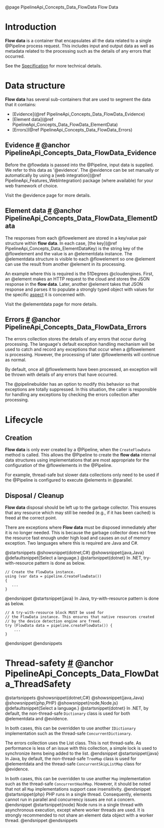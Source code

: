 @page PipelineApi_Concepts_Data_FlowData Flow Data

# Introduction

**Flow data** is a container that encapsulates all the data related to a single @Pipeline process request.
This includes input and output data as well as metadata related to the processing such as 
the details of any errors that occurred.

See the
[Specification](https://github.com/51Degrees/specifications/blob/main/pipeline-specification/conceptual-overview.md#flow-data)
for more technical details.

# Data structure

**Flow data** has several sub-containers that are used to segment the data that it contains:
* [Evidence](@ref PipelineApi_Concepts_Data_FlowData_Evidence)
* [Element data](@ref PipelineApi_Concepts_Data_FlowData_ElementData)
* [Errors](@ref PipelineApi_Concepts_Data_FlowData_Errors)

## Evidence <a href="#PipelineApi_Concepts_Data_FlowData_Evidence">#</a> @anchor PipelineApi_Concepts_Data_FlowData_Evidence

Before the @flowdata is passed into the @Pipeline, input data is supplied. We refer to this data as
'@evidence'.
The @evidence can be set manually or automatically by using a 
[web integration](@ref PipelineApi_Features_WebIntegration) package (where available) for your web framework of choice.

Visit the @evidence page for more details.

## Element data <a href="#PipelineApi_Concepts_Data_FlowData_ElementData">#</a> @anchor PipelineApi_Concepts_Data_FlowData_ElementData

The responses from each @flowelement are stored in a key/value pair structure within **flow data**.
In each case, [the key](@ref PipelineApi_Concepts_Data_ElementDataKey) is the string key of the @flowelement and the value is an @elementdata instance.
The @elementdata structure is visible to each @flowelement so one @element can use the result
from another @element in its processing.

An example where this is required is the 51Degrees @cloudengines. First, an @element makes an
HTTP request to the cloud and stores the JSON response in the **flow data**. Later, another 
@element takes that JSON response and parses it to populate a strongly typed object with values
for the specific [aspect](@term{Aspect}) it is concerned with.

Visit the @elementdata page for more details.

## Errors <a href="#PipelineApi_Concepts_Data_FlowData_Errors">#</a> @anchor PipelineApi_Concepts_Data_FlowData_Errors

The errors collection stores the details of any errors that occur during processing.
The language's default exception handling mechanism will be used to catch
and record any exceptions that occur when a @flowelement is processing. However, the processing of 
later @flowelements will continue as normal.

By default, once all @flowelements have been processed, an exception will be thrown with details 
of any errors that have occurred.

The @pipelinebuilder has an option to modify this behavior so that exceptions are totally suppressed.
In this situation, the caller is responsible for handling any exceptions by checking the errors
collection after processing.


# Lifecycle

## Creation

**Flow data** is only ever created by a @Pipeline, when the ```CreateFlowData``` method is called.
This allows the @Pipeline to create the **flow data** internal data structures using implementations
that are most appropriate for the configuration of the @flowelements in the @Pipeline.

For example, thread-safe but slower data collections only need to be used if the @Pipeline
is configured to execute @elements in @parallel.

## Disposal / Cleanup

**Flow data** disposal should be left up to the garbage collector. This ensures that any resource which may still be needed (e.g., if it has been cached) is freed at the correct point.

There are exceptions where **Flow data** must be disposed immediately after it is no longer needed. This is because the garbage collector does not free the resource fast enough under high load and causes an out of memory exception. Two languages where this is required are Java and C#.

@startsnippets
@showsnippet{dotnet,C#}
@showsnippet{java,Java}
@defaultsnippet{Select a language.}
@startsnippet{dotnet}
In .NET, try-with-resource pattern is done as below.
```
// Create the FlowData instance.
using (var data = pipeline.CreateFlowData())
{
   ...
}
```
@endsnippet
@startsnippet{java}
In Java, try-with-resource pattern is done as below.

```            
// A try-with-resource block MUST be used for 
// the FlowData instance. This ensures that native resources created
// by the device detection engine are freed.
try (FlowData data = pipeline.createFlowData()) {
    ...
}
```
@endsnippet
@endsnippets

# Thread-safety <a href="#PipelineApi_Concepts_Data_FlowData_ThreadSafety">#</a> @anchor PipelineApi_Concepts_Data_FlowData_ThreadSafety

@startsnippets
@showsnippet{dotnet,C#}
@showsnippet{java,Java}
@showsnippet{php,PHP}
@showsnippet{node,Node.js}
@defaultsnippet{Select a language.}
@startsnippet{dotnet}
In .NET, by default, the non-thread-safe `Dictionary` class is used for both @elementdata and @evidence.

In both cases, this can be overridden to use another `IDictionary` implementation such as the thread-safe `ConcurrentDictionary`.

The errors collection uses the List class. This is not thread-safe. As performance is less of an issue with this collection, a simple lock is used to synchronize items being added to the list.
@endsnippet
@startsnippet{java}
In Java, by default, the non-thread-safe `TreeMap` class is used for @elementdata and the thread-safe `ConcurrentSkipListMap` class for @evidence.

In both cases, this can be overridden to use another `Map` implementation such as the thread-safe `ConcurrentHashMap`. However, it should be noted that not all `Map` implementations support case insensitivity.
@endsnippet
@startsnippet{php}
PHP runs in a single thread. Consequently, elements cannot run in parallel and 
concurrency issues are not a concern.
@endsnippet
@startsnippet{node}
Node runs in a single thread with asynchronous execution, except where worker threads are used. It is strongly recommended to not share an element data object with a worker thread.
@endsnippet
@endsnippets
